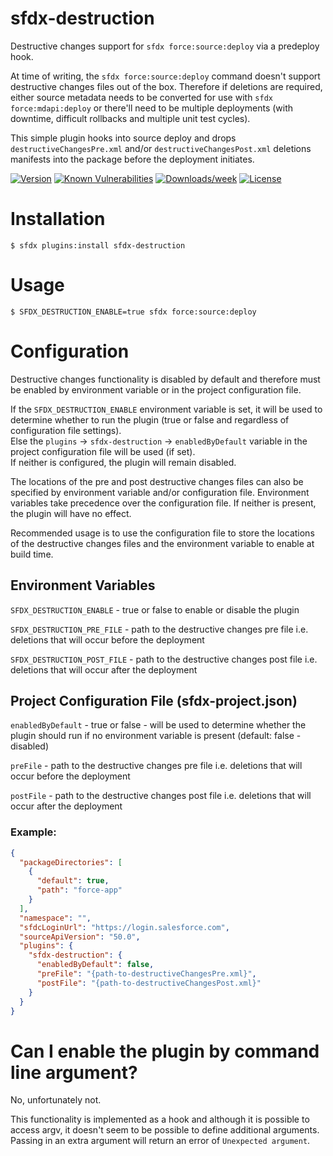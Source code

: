 sfdx-destruction
================

Destructive changes support for `sfdx force:source:deploy` via a predeploy hook.

At time of writing, the `sfdx force:source:deploy` command doesn't support destructive changes files out of the box. Therefore if deletions are required, either source metadata needs to be converted for use with `sfdx force:mdapi:deploy` or there'll need to be multiple deployments (with downtime, difficult rollbacks and multiple unit test cycles).

This simple plugin hooks into source deploy and drops `destructiveChangesPre.xml` and/or `destructiveChangesPost.xml` deletions manifests into the package before the deployment initiates.

[![Version](https://img.shields.io/npm/v/sfdx-destruction.svg)](https://npmjs.org/package/sfdx-destruction)
[![Known Vulnerabilities](https://snyk.io/test/github/gdman/sfdx-destruction/badge.svg)](https://snyk.io/test/github/gdman/sfdx-destruction)
[![Downloads/week](https://img.shields.io/npm/dw/sfdx-destruction.svg)](https://npmjs.org/package/sfdx-destruction)
[![License](https://img.shields.io/npm/l/sfdx-destruction.svg)](https://github.com/gdman/sfdx-destruction/blob/master/package.json)

# Installation

```sh-session
$ sfdx plugins:install sfdx-destruction
```

# Usage

```sh-session
$ SFDX_DESTRUCTION_ENABLE=true sfdx force:source:deploy
```

# Configuration

Destructive changes functionality is disabled by default and therefore must be enabled by environment variable or in the project configuration file.

If the `SFDX_DESTRUCTION_ENABLE` environment variable is set, it will be used to determine whether to run the plugin (true or false and regardless of configuration file settings).  
Else the `plugins` -> `sfdx-destruction` -> `enabledByDefault` variable in the project configuration file will be used (if set).  
If neither is configured, the plugin will remain disabled.  

The locations of the pre and post destructive changes files can also be specified by environment variable and/or configuration file. Environment variables take precedence over the configuration file. If neither is present, the plugin will have no effect.

Recommended usage is to use the configuration file to store the locations of the destructive changes files and the environment variable to enable at build time.

## Environment Variables

`SFDX_DESTRUCTION_ENABLE` - true or false to enable or disable the plugin

`SFDX_DESTRUCTION_PRE_FILE` - path to the destructive changes pre file i.e. deletions that will occur before the deployment

`SFDX_DESTRUCTION_POST_FILE` - path to the destructive changes post file i.e. deletions that will occur after the deployment

## Project Configuration File (sfdx-project.json)

`enabledByDefault` - true or false - will be used to determine whether the plugin should run if no environment variable is present (default: false - disabled)

`preFile` - path to the destructive changes pre file i.e. deletions that will occur before the deployment

`postFile` - path to the destructive changes post file i.e. deletions that will occur after the deployment

### Example:
```json
{
  "packageDirectories": [
    {
      "default": true,
      "path": "force-app"
    }
  ],
  "namespace": "",
  "sfdcLoginUrl": "https://login.salesforce.com",
  "sourceApiVersion": "50.0",
  "plugins": {
    "sfdx-destruction": {
      "enabledByDefault": false,
      "preFile": "{path-to-destructiveChangesPre.xml}",
      "postFile": "{path-to-destructiveChangesPost.xml}"
    }
  }
}
```

# Can I enable the plugin by command line argument?

No, unfortunately not.

This functionality is implemented as a hook and although it is possible to access argv, it doesn't seem to be possible to define additional arguments. Passing in an extra argument will return an error of `Unexpected argument`.
